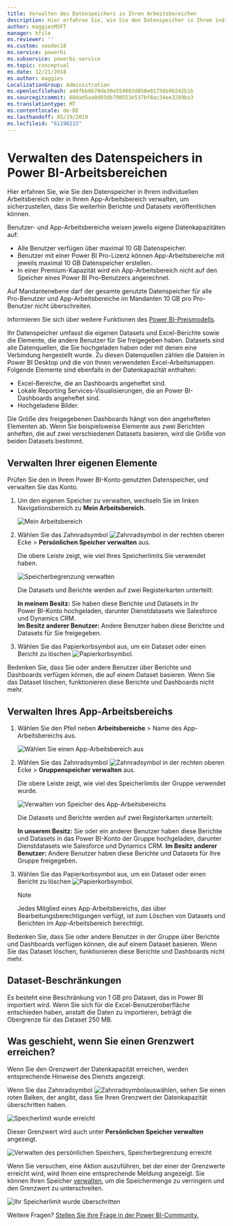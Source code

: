 ```yaml
---
title: Verwalten des Datenspeichers in Ihren Arbeitsbereichen
description: Hier erfahren Sie, wie Sie den Datenspeicher in Ihrem individuellen Arbeitsbereich oder in Ihrem App-Arbeitsbereich verwalten, um sicherzustellen, dass Sie weiterhin Berichte und Datasets veröffentlichen können.
author: maggiesMSFT
manager: kfile
ms.reviewer: ''
ms.custom: seodec18
ms.service: powerbi
ms.subservice: powerbi-service
ms.topic: conceptual
ms.date: 12/21/2018
ms.author: maggies
LocalizationGroup: Administration
ms.openlocfilehash: a46fbb0679de30e554003d858e01756b9b242b1b
ms.sourcegitcommit: 60dad5aa0d85db790553e537bf8ac34ee3289ba3
ms.translationtype: MT
ms.contentlocale: de-DE
ms.lasthandoff: 05/29/2019
ms.locfileid: "61190215"
---
```

# <a name="manage-data-storage-in-power-bi-workspaces"></a>Verwalten des Datenspeichers in Power BI-Arbeitsbereichen

Hier erfahren Sie, wie Sie den Datenspeicher in Ihrem individuellen Arbeitsbereich oder in Ihrem App-Arbeitsbereich verwalten, um sicherzustellen, dass Sie weiterhin Berichte und Datasets veröffentlichen können.

Benutzer- und App-Arbeitsbereiche weisen jeweils eigene Datenkapazitäten auf:

* Alle Benutzer verfügen über maximal 10 GB Datenspeicher.
* Benutzer mit einer Power BI Pro-Lizenz können App-Arbeitsbereiche mit jeweils maximal 10 GB Datenspeicher erstellen.
* In einer Premium-Kapazität wird ein App-Arbeitsbereich nicht auf den Speicher eines Power BI Pro-Benutzers angerechnet.

Auf Mandantenebene darf der gesamte genutzte Datenspeicher für alle Pro-Benutzer und App-Arbeitsbereiche im Mandanten 10 GB pro Pro-Benutzer nicht überschreiten.

Informieren Sie sich über weitere Funktionen des [Power BI-Preismodells](https://powerbi.microsoft.com/pricing).

Ihr Datenspeicher umfasst die eigenen Datasets und Excel-Berichte sowie die Elemente, die andere Benutzer für Sie freigegeben haben. Datasets sind alle Datenquellen, die Sie hochgeladen haben oder mit denen eine Verbindung hergestellt wurde. Zu diesen Datenquellen zählen die Dateien in Power BI Desktop und die von Ihnen verwendeten Excel-Arbeitsmappen. Folgende Elemente sind ebenfalls in der Datenkapazität enthalten:

* Excel-Bereiche, die an Dashboards angeheftet sind.
* Lokale Reporting Services-Visualisierungen, die an Power BI-Dashboards angeheftet sind.
* Hochgeladene Bilder.

Die Größe des freigegebenen Dashboards hängt von den angehefteten Elementen ab. Wenn Sie beispielsweise Elemente aus zwei Berichten anheften, die auf zwei verschiedenen Datasets basieren, wird die Größe von beiden Datasets bestimmt.

<a name="manage"/>

## <a name="manage-items-you-own"></a>Verwalten Ihrer eigenen Elemente

Prüfen Sie den in Ihrem Power BI-Konto genutzten Datenspeicher, und verwalten Sie das Konto.

1. Um den eigenen Speicher zu verwalten, wechseln Sie im linken Navigationsbereich zu **Mein Arbeitsbereich**.
   
    ![Mein Arbeitsbereich](media/service-admin-manage-your-data-storage-in-power-bi/pbi_myworkspace.png)
2. Wählen Sie das Zahnradsymbol ![Zahnradsymbol](media/service-admin-manage-your-data-storage-in-power-bi/pbi_gearicon.png) in der rechten oberen Ecke \> **Persönlichen Speicher verwalten** aus.
   
    Die obere Leiste zeigt, wie viel Ihres Speicherlimits Sie verwendet haben.
   
    ![Speicherbegrenzung verwalten](media/service-admin-manage-your-data-storage-in-power-bi/pbi_persnlstorage.png)
   
    Die Datasets und Berichte werden auf zwei Registerkarten unterteilt:
   
    **In meinem Besitz:** Sie haben diese Berichte und Datasets in Ihr Power BI-Konto hochgeladen, darunter Dienstdatasets wie Salesforce und Dynamics CRM.  
    **Im Besitz anderer Benutzer:** Andere Benutzer haben diese Berichte und Datasets für Sie freigegeben.
1. Wählen Sie das Papierkorbsymbol aus, um ein Dataset oder einen Bericht zu löschen ![Papierkorbsymbol](media/service-admin-manage-your-data-storage-in-power-bi/pbi_deleteicon.png).

Bedenken Sie, dass Sie oder andere Benutzer über Berichte und Dashboards verfügen können, die auf einem Dataset basieren. Wenn Sie das Dataset löschen, funktionieren diese Berichte und Dashboards nicht mehr.

## <a name="manage-your-app-workspace"></a>Verwalten Ihres App-Arbeitsbereichs
1. Wählen Sie den Pfeil neben **Arbeitsbereiche** \> Name des App-Arbeitsbereichs aus.
   
    ![Wählen Sie einen App-Arbeitsbereich aus](media/service-admin-manage-your-data-storage-in-power-bi/pbi_groupworkspaces.png)
2. Wählen Sie das Zahnradsymbol ![Zahnradsymbol](media/service-admin-manage-your-data-storage-in-power-bi/pbi_gearicon.png) in der rechten oberen Ecke \> **Gruppenspeicher verwalten** aus.
   
    Die obere Leiste zeigt, wie viel des Speicherlimits der Gruppe verwendet wurde.
   
    ![Verwalten von Speicher des App-Arbeitsbereichs](media/service-admin-manage-your-data-storage-in-power-bi/pbi_groupstorage.png)
   
    Die Datasets und Berichte werden auf zwei Registerkarten unterteilt:
   
    **In unserem Besitz:** Sie oder ein anderer Benutzer haben diese Berichte und Datasets in das Power BI-Konto der Gruppe hochgeladen, darunter Dienstdatasets wie Salesforce und Dynamics CRM.
    **Im Besitz anderer Benutzer:** Andere Benutzer haben diese Berichte und Datasets für Ihre Gruppe freigegeben.
3. Wählen Sie das Papierkorbsymbol aus, um ein Dataset oder einen Bericht zu löschen ![Papierkorbsymbol](media/service-admin-manage-your-data-storage-in-power-bi/pbi_deleteicon.png).
   
   > [!NOTE]
   > Jedes Mitglied eines App-Arbeitsbereichs, das über Bearbeitungsberechtigungen verfügt, ist zum Löschen von Datasets und Berichten im App-Arbeitsbereich berechtigt.
   > 
   > 

Bedenken Sie, dass Sie oder andere Benutzer in der Gruppe über Berichte und Dashboards verfügen können, die auf einem Dataset basieren. Wenn Sie das Dataset löschen, funktionieren diese Berichte und Dashboards nicht mehr.

## <a name="dataset-limits"></a>Dataset-Beschränkungen
Es besteht eine Beschränkung von 1 GB pro Dataset, das in Power BI importiert wird. Wenn Sie sich für die Excel-Benutzeroberfläche entschieden haben, anstatt die Daten zu importieren, beträgt die Obergrenze für das Dataset 250 MB.

## <a name="what-happens-when-you-reach-a-limit"></a>Was geschieht, wenn Sie einen Grenzwert erreichen?
Wenn Sie den Grenzwert der Datenkapazität erreichen, werden entsprechende Hinweise des Diensts angezeigt. 

Wenn Sie das Zahnradsymbol ![Zahnradsymbol](media/service-admin-manage-your-data-storage-in-power-bi/pbi_gearicon.png)auswählen, sehen Sie einen roten Balken, der angibt, dass Sie Ihren Grenzwert der Datenkapazität überschritten haben.

![Speicherlimit wurde erreicht](media/service-admin-manage-your-data-storage-in-power-bi/manage-storage-limit.png)

Dieser Grenzwert wird auch unter **Persönlichen Speicher verwalten** angezeigt.

 ![Verwalten des persönlichen Speichers, Speicherbegrenzung erreicht](media/service-admin-manage-your-data-storage-in-power-bi/manage-storage-limit2.png)

 Wenn Sie versuchen, eine Aktion auszuführen, bei der einer der Grenzwerte erreicht wird, wird Ihnen eine entsprechende Meldung angezeigt. Sie können Ihren Speicher [verwalten](#manage), um die Speichermenge zu verringern und den Grenzwert zu unterschreiten.

 ![Ihr Speicherlimit wurde überschritten](media/service-admin-manage-your-data-storage-in-power-bi/powerbi-pro-over-limit.png)

 Weitere Fragen? [Stellen Sie Ihre Frage in der Power BI-Community.](http://community.powerbi.com/)

